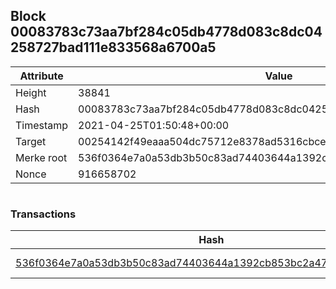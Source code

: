 ## Block 00083783c73aa7bf284c05db4778d083c8dc04258727bad111e833568a6700a5

Attribute | Value
--- | ---
Height | 38841
Hash | 00083783c73aa7bf284c05db4778d083c8dc04258727bad111e833568a6700a5
Timestamp | 2021-04-25T01:50:48+00:00
Target | 00254142f49eaaa504dc75712e8378ad5316cbcead634704b3734b6271167cc4
Merke root | 536f0364e7a0a53db3b50c83ad74403644a1392cb853bc2a47f69deedf7ef764
Nonce | 916658702

```

```

### Transactions

Hash | Amount
--- | ---
[536f0364e7a0a53db3b50c83ad74403644a1392cb853bc2a47f69deedf7ef764](536f0364e7a0a53db3b50c83ad74403644a1392cb853bc2a47f69deedf7ef764.md) | 10.00000000 SKEPTI 
